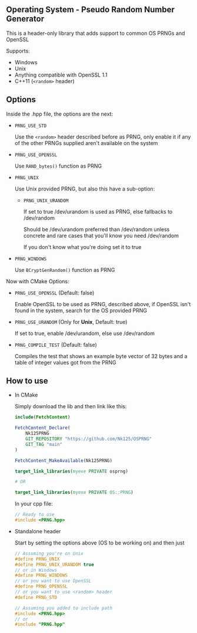 ## Operating System - Pseudo Random Number Generator

This is a header-only library that adds support to common OS PRNGs and OpenSSL

Supports:
* Windows
* Unix
* Anything compatible with OpenSSL 1.1
* C++11 (`<random>` header)

## Options

Inside the .hpp file, the options are the next:

* `PRNG_USE_STD`

    Use the `<random>` header described before as PRNG, only enable it if any of the other PRNGs supplied aren't available on the system

* `PRNG_USE_OPENSSL`

    Use `RAND_bytes()` function as PRNG

* `PRNG_UNIX`

    Use Unix provided PRNG, but also this have a sub-option:

    * `PRNG_UNIX_URANDOM`

        If set to true /dev/urandom is used as PRNG, else fallbacks to /dev/random

        Should be /dev/urandom preferred than /dev/random unless concrete and rare cases that you'll know you need /dev/random
    
        If you don't know what you're doing set it to true
    
* `PRNG_WINDOWS`

    Use `BCryptGenRandom()` function as PRNG

Now with CMake Options:

* `PRNG_USE_OPENSSL` (Default: false)

    Enable OpenSSL to be used as PRNG, described above, if OpenSSL isn't found in the system, search for the OS provided PRNG

* `PRNG_USE_URANDOM` (Only for **Unix**, Default: true)

    If set to true, enable /dev/urandom, else use /dev/random

* `PRNG_COMPILE_TEST` (Default: false)

    Compiles the test that shows an example byte vector of 32 bytes and a table of integer values got from the PRNG

## How to use

* In CMake

    Simply download the lib and then link like this:

    ```cmake
    include(FetchContent)

    FetchContent_Declare(
        Nk125PRNG
        GIT_REPOSITORY "https://github.com/Nk125/OSPRNG"
        GIT_TAG "main"
    )

    FetchContent_MakeAvailable(Nk125PRNG)

    target_link_libraries(myexe PRIVATE osprng)

    # OR

    target_link_libraries(myexe PRIVATE OS::PRNG)
    ```

    In your cpp file:

    ```cpp
    // Ready to use
    #include <PRNG.hpp>
    ```

* Standalone header

    Start by setting the options above (OS to be working on) and then just

    ```cpp
    // Assuming you're on Unix
    #define PRNG_UNIX
    #define PRNG_UNIX_URANDOM true
    // or in Windows
    #define PRNG_WINDOWS
    // or you want to use OpenSSL
    #define PRNG_OPENSSL
    // or you want to use <random> header
    #define PRNG_STD

    // Assuming you added to include path
    #include <PRNG.hpp>
    // or
    #include "PRNG.hpp"
    ```
